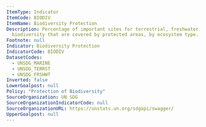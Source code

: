 ```yaml
---
ItemType: Indicator
ItemCode: BIODIV
ItemName: Biodiversity Protection
Description: Percentage of important sites for terrestrial, freshwater, and marine
  biodiversity that are covered by protected areas, by ecosystem type.
Footnote: null
Indicator: Biodiversity Protection
IndicatorCode: BIODIV
DatasetCodes:
  - UNSDG_MARINE
  - UNSDG_TERRST
  - UNSDG_FRSHWT
Inverted: false
LowerGoalpost: null
Policy: "Protection of Biodiversity"
SourceOrganization: UN SDG
SourceOrganizationIndicatorCode: null
SourceOrganizationURL: https://unstats.un.org/sdgapi/swagger/
UpperGoalpost: null
---
```


